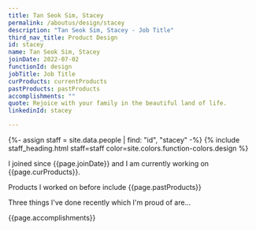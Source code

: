 ```yaml
---
title: Tan Seok Sim, Stacey
permalink: /aboutus/design/stacey
description: "Tan Seok Sim, Stacey - Job Title"
third_nav_title: Product Design
id: stacey
name: Tan Seok Sim, Stacey
joinDate: 2022-07-02
functionId: design
jobTitle: Job Title
curProducts: currentProducts
pastProducts: pastProducts
accomplishments: ""
quote: Rejoice with your family in the beautiful land of life.
linkedinId: stacey

---
```


{%- assign staff = site.data.people | find: "id", "stacey" -%}
{% include staff_heading.html staff=staff color=site.colors.function-colors.design %}

<p>I joined since {{page.joinDate}} and I am currently working on {{page.curProducts}}.</p>

<p>Products I worked on before include {{page.pastProducts}}</p>

<p>Three things I've done recently which I'm proud of are...</p>
{{page.accomplishments}}
